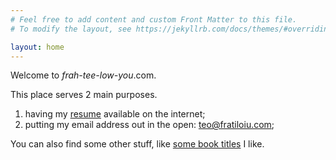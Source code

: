 ```yaml
---
# Feel free to add content and custom Front Matter to this file.
# To modify the layout, see https://jekyllrb.com/docs/themes/#overriding-theme-defaults

layout: home
---
```


Welcome to *frah-tee-low-you*.com.

This place serves 2 main purposes. 

1. having my [resume](/assets/resume.pdf) available on the internet; 
2. putting my email address out in the open: [teo@fratiloiu.com](mailto:teo@fratiloiu.com);

You can also find some other stuff, like [some book titles](/reading/) I like. 

